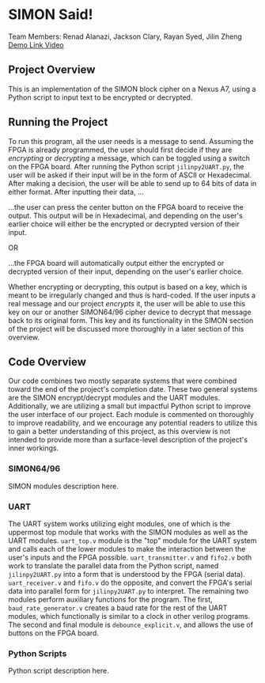 # SIMON Said!
Team Members: Renad Alanazi, Jackson Clary, Rayan Syed, Jilin Zheng\
[Demo Link Video]()

## Project Overview
This is an implementation of the SIMON block cipher on a Nexus A7, using a Python script to input text to be encrypted or decrypted.

## Running the Project
To run this program, all the user needs is a message to send. Assuming the FPGA is already programmed, the user should first decide if they are *encrypting* or *decrypting* a message, which can be toggled using a switch on the FPGA board. After running the Python script `jilinpy2UART.py`, the user will be asked if their input will be in the form of ASCII or Hexadecimal. After making a decision, the user will be able to send up to 64 bits of data in either format. After inputting their data, ...

...the user can press the center button on the FPGA board to receive the output. This output will be in Hexadecimal, and depending on the user's earlier choice will either be the encrypted or decrypted version of their input.

OR

...the FPGA board will automatically output either the encrypted or decrypted version of their input, depending on the user's earlier choice. 

Whether encrypting or decrypting, this output is based on a key, which is meant to be irregularly changed and thus is hard-coded. If the user inputs a real message and our project *encrypts* it, the user will be able to use this key on our or another SIMON64/96 cipher device to decrypt that message back to its original form. This key and its functionality in the SIMON section of the project will be discussed more thoroughly in a later section of this overview.

## Code Overview
Our code combines two mostly separate systems that were combined toward the end of the project's completion date. These two general systems are the SIMON encrypt/decrypt modules and the UART modules. Additionally, we are utilizing a small but impactful Python script to improve the user interface of our project. Each module is commented on thoroughly to improve readability, and we encourage any potential readers to utilize this to gain a better understanding of this project, as this overview is not intended to provide more than a surface-level description of the project's inner workings.

### SIMON64/96
SIMON modules description here.

### UART
The UART system works utilizing eight modules, one of which is the uppermost top module that works with the SIMON modules as well as the UART modules. `uart_top.v` module is the "top" module for the UART system and calls each of the lower modules to make the interaction between the user's inputs and the FPGA possible. `uart_transmitter.v` and `fifo2.v` both work to translate the parallel data from the Python script, named `jilinpy2UART.py` into a form that is understood by the FPGA (serial data). `uart_receiver.v` and `fifo.v` do the opposite, and convert the FPGA's serial data into parallel form for `jilinpy2UART.py` to interpret. The remaining two modules perform auxiliary functions for the program. The first, `baud_rate_generator.v` creates a baud rate for the rest of the UART modules, which functionally is similar to a clock in other verilog programs. The second and final module is `debounce_explicit.v`, and allows the use of buttons on the FPGA board.

### Python Scripts
Python script description here.
